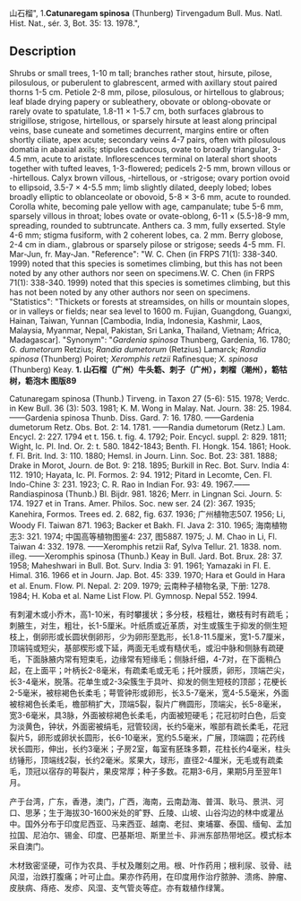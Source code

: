 山石榴",
1.**Catunaregam spinosa** (Thunberg) Tirvengadum Bull. Mus. Natl. Hist. Nat., sér. 3, Bot. 35: 13. 1978.",

## Description
Shrubs or small trees, 1-10 m tall; branches rather stout, hirsute, pilose, pilosulous, or puberulent to glabrescent, armed with axillary stout paired thorns 1-5 cm. Petiole 2-8 mm, pilose, pilosulous, or hirtellous to glabrous; leaf blade drying papery or subleathery, obovate or oblong-obovate or rarely ovate to spatulate, 1.8-11 × 1-5.7 cm, both surfaces glabrous to strigillose, strigose, hirtellous, or sparsely hirsute at least along principal veins, base cuneate and sometimes decurrent, margins entire or often shortly ciliate, apex acute; secondary veins 4-7 pairs, often with pilosulous domatia in abaxial axils; stipules caducous, ovate to broadly triangular, 3-4.5 mm, acute to aristate. Inflorescences terminal on lateral short shoots together with tufted leaves, 1-3-flowered; pedicels 2-5 mm, brown villous or -hirtellous. Calyx brown villous, -hirtellous, or -strigose; ovary portion ovoid to ellipsoid, 3.5-7 × 4-5.5 mm; limb slightly dilated, deeply lobed; lobes broadly elliptic to oblanceolate or obovoid, 5-8 × 3-6 mm, acute to rounded. Corolla white, becoming pale yellow with age, campanulate; tube 5-6 mm, sparsely villous in throat; lobes ovate or ovate-oblong, 6-11 × (5.5-)8-9 mm, spreading, rounded to subtruncate. Anthers ca. 3 mm, fully exserted. Style 4-6 mm; stigma fusiform, with 2 coherent lobes, ca. 2 mm. Berry globose, 2-4 cm in diam., glabrous or sparsely pilose or strigose; seeds 4-5 mm. Fl. Mar-Jun, fr. May-Jan.
  "Reference": "W. C. Chen (in FRPS 71(1): 338-340. 1999) noted that this species is sometimes climbing, but this has not been noted by any other authors nor seen on specimens.W. C. Chen (in FRPS 71(1): 338-340. 1999) noted that this species is sometimes climbing, but this has not been noted by any other authors nor seen on specimens.
  "Statistics": "Thickets or forests at streamsides, on hills or mountain slopes, or in valleys or fields; near sea level to 1600 m. Fujian, Guangdong, Guangxi, Hainan, Taiwan, Yunnan [Cambodia, India, Indonesia, Kashmir, Laos, Malaysia, Myanmar, Nepal, Pakistan, Sri Lanka, Thailand, Vietnam; Africa, Madagascar].
  "Synonym": "*Gardenia spinosa* Thunberg, Gardenia, 16. 1780; *G. dumetorum* Retzius; *Randia dumetorum* (Retzius) Lamarck; *Randia spinosa* (Thunberg) Poiret; *Xeromphis retzii* Rafinesque; *X. spinosa* (Thunberg) Keay.
**1. 山石榴（广州）牛头簕、刺子（广州），刺榴（潮州），簕牯树，簕泡木 图版89**

Catunaregam spinosa (Thunb.) Tirveng. in Taxon 27 (5-6): 515. 1978; Verdc. in Kew Bull. 36 (3): 503. 1981; K. M. Wong in Malay. Nat. Journ. 38: 25. 1984. ——Gardenia spinosa Thunb. Diss. Gard. 7: 16. 1780. ——Gardenia dumetorum Retz. Obs. Bot. 2: 14. 1781. ——Randia dumetorum (Retz.) Lam. Encycl. 2: 227. 1794 et t. 156. t. fig. 4. 1792; Poir. Encycl. suppl. 2: 829. 1811; Wight, Ic. Pl. Ind. Or. 2: t. 580. 1842-1843; Benth. Fl. Hongk. 154. 1861; Hook. f. Fl. Brit. Ind. 3: 110. 1880; Hemsl. in Journ. Linn. Soc. Bot. 23: 381. 1888; Drake in Morot, Journ. de Bot. 9: 218. 1895; Burkill in Rec. Bot. Surv. India 4: 112. 1910; Hayata, Ic. Pl. Formos. 2: 94. 1912; Pitard in Lecomte, Cen. Fl. Indo-Chine 3: 231. 1923; C. R. Rao in Indian For. 93: 49. 1967.——Randiaspinosa (Thunb.) Bl. Bijdr. 981. 1826; Merr. in Lingnan Sci. Journ. 5: 174. 1927 et in Trans. Amer. Philos. Soc. new ser. 24 (2): 367. 1935; Kanehira, Formos. Trees ed. 2. 682, fig. 637. 1936; 广州植物志507. 1956; Li, Woody Fl. Taiwan 871. 1963; Backer et Bakh. Fl. Java 2: 310. 1965; 海南植物志3: 321. 1974; 中国高等植物图鉴4: 237, 图5887. 1975; J. M. Chao in Li, Fl. Taiwan 4: 332. 1978. ——Xeromphis retzii Raf, Sylva Tellur. 21. 1838. nom. illeg. ——Xeromphis spinosa (Thunb.) Keay in Bull. Jard. Bot. Brux. 28: 37. 1958; Maheshwari in Bull. Bot. Surv. India 3: 91. 1961; Yamazaki in Fl. E. Himal. 316. 1966 et in Journ. Jap. Bot. 45: 339. 1970; Hara et Gould in Hara et al. Enum. Flow. Pl. Nepal. 2: 209. 1979; 云南种子植物名录, 下册: 1278. 1984; H. Koba et al. Name List Flow. Pl. Gymnosp. Nepal 552. 1994.

有刺灌木或小乔木，高1-10米，有时攀援状；多分枝，枝粗壮，嫩枝有时有疏毛；刺腋生，对生，粗壮，长1-5厘米。叶纸质或近革质，对生或簇生于抑发的侧生短枝上，倒卵形或长圆状倒卵形，少为卵形至匙形，长1.8-11.5厘米，宽1-5.7厘米，顶端钝或短尖，基部楔形或下延，两面无毛或有糙伏毛，或沿中脉和侧脉有疏硬毛，下面脉腋内常有短束毛，边缘常有短缘毛；侧脉纤细，4-7对，在下面稍凸起，在上面平；叶柄长2-8毫米，有疏柔毛或无毛；托叶膜质，卵形，顶端芒尖，长3-4毫米，脱落。花单生或2-3朵簇生于具叶、抑发的侧生短枝的顶部；花梗长2-5毫米，被棕褐色长柔毛；萼管钟形或卵形，长3.5-7毫米，宽4-5.5毫米，外面被棕褐色长柔毛，檐部稍扩大，顶端5裂，裂片广椭圆形，顶端尖，长5-8毫米，宽3-6毫米，具3脉，外面被棕褐色长柔毛，内面被短硬毛；花冠初时白色，后变为淡黄色，钟状，外面密被绢毛，冠管较阔，长约5毫米，喉部有疏长柔毛，花冠裂片5，卵形或卵状长圆形，长6-10毫米，宽约5.5毫米，广展，顶端圆；花药线状长圆形，伸出，长约3毫米；子房2室，每室有胚珠多颗，花柱长约4毫米，柱头纺锤形，顶端线2裂，长约2毫米。浆果大，球形，直径2-4厘米，无毛或有疏柔毛，顶冠以宿存的萼裂片，果皮常厚；种子多数。花期3-6月，果期5月至翌年1月。

产于台湾，广东，香港，澳门，广西，海南，云南勐海、普洱、耿马、景洪、河口、思茅；生于海拔30-1600米处的旷野、丘陵、山坡、山谷沟边的林中或灌丛中。国外分布于印度尼西亚、马来西亚、越南、老挝、柬埔寨、泰国、缅甸、孟加拉国、尼泊尔、锡金、印度、巴基斯坦、斯里兰卡、非洲东部热带地区。模式标本采自澳门。

木材致密坚硬，可作为农具、手杖及雕刻之用。根、叶作药用；根利尿、驳骨、祛风湿，治跌打腹痛；叶可止血。果亦作药用，在印度用作治疗脓肿、溃疡、肿瘤、皮肤病、痔疮、发疹、风湿、支气管炎等症。亦有栽植作绿篱。
